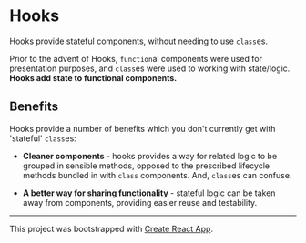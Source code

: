 
# Hooks

Hooks provide stateful components, without needing to use `class`es.

Prior to the advent of Hooks, `function`al components were used for presentation purposes, and `class`es were used to working with state/logic. **Hooks add state to functional components.**

## Benefits

Hooks provide a number of benefits which you don't currently get with 'stateful' `class`es:

- **Cleaner components** - hooks provides a way for related logic to be grouped in sensible methods, opposed to the prescribed lifecycle methods bundled in with `class` components. And, `class`es can confuse.

- **A better way for sharing functionality** - stateful logic can be taken away from components, providing easier reuse and testability.

---
This project was bootstrapped with [Create React App](https://github.com/facebook/create-react-app).


